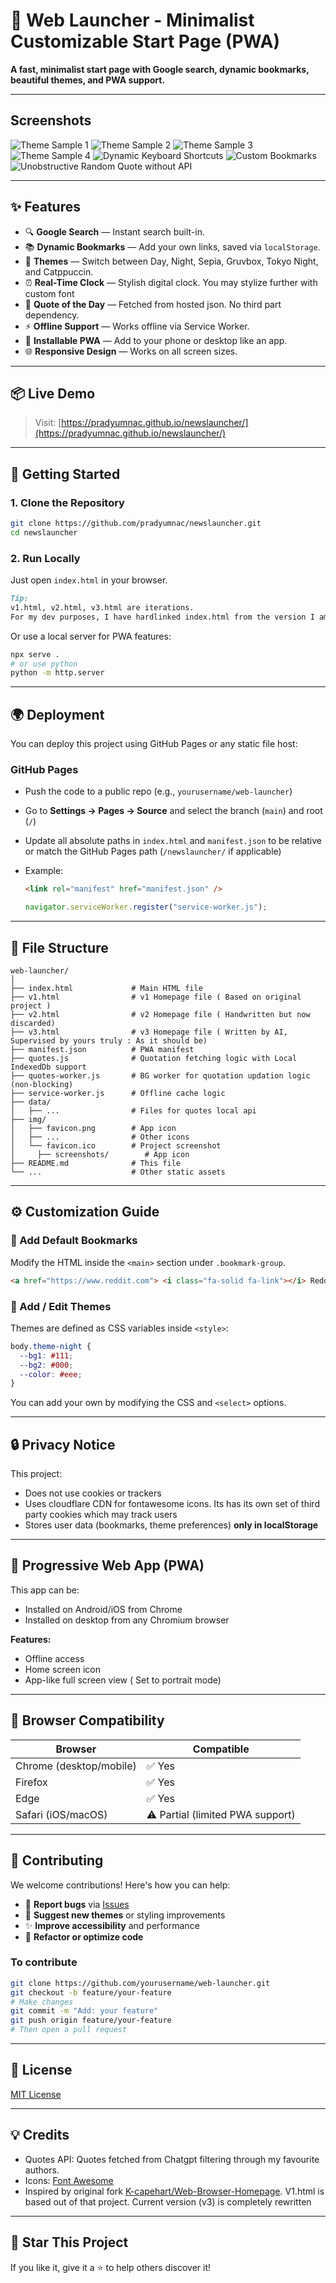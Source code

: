# 🚀 Web Launcher - Minimalist Customizable Start Page (PWA)

**A fast, minimalist start page with Google search, dynamic bookmarks,
beautiful themes, and PWA support.**

---

## Screenshots

![Theme Sample 1](./img/screenshots/screenshot2.png)
![Theme Sample 2](./img/screenshots/screenshot3.png)
![Theme Sample 3](./img/screenshots/screenshot4.png)
![Theme Sample 4](./img/screenshots/screenshot5.png)
![Dynamic Keyboard Shortcuts](./img/screenshots/screenshot6.png)
![Custom Bookmarks](./img/screenshots/screenshot1.png)
![Unobstructive Random Quote without API](./img/screenshots/screenshot7.png)

---

## ✨ Features

- 🔍 **Google Search** — Instant search built-in.
- 📚 **Dynamic Bookmarks** — Add your own links, saved via `localStorage`.
- 🎨 **Themes** — Switch between Day, Night, Sepia, Gruvbox, Tokyo Night, and Catppuccin.
- ⏰ **Real-Time Clock** — Stylish digital clock. You may stylize further with custom font
- 📜 **Quote of the Day** — Fetched from hosted json. No third part dependency.
- ⚡ **Offline Support** — Works offline via Service Worker.
- 📱 **Installable PWA** — Add to your phone or desktop like an app.
- 🌐 **Responsive Design** — Works on all screen sizes.

---

## 📦 Live Demo

> Visit: [https://pradyumnac.github.io/newslauncher/](https://pradyumnac.github.io/newslauncher/)

---

## 🚀 Getting Started

### 1. **Clone the Repository**

```bash
git clone https://github.com/pradyumnac/newslauncher.git
cd newslauncher
```

### 2. **Run Locally**

Just open `index.html` in your browser.

```md
Tip:
v1.html, v2.html, v3.html are iterations.
For my dev purposes, I have hardlinked index.html from the version I am working on ( v3).
```

Or use a local server for PWA features:

```bash
npx serve .
# or use python
python -m http.server
```

---

## 🌍 Deployment

You can deploy this project using GitHub Pages or any static file host:

### GitHub Pages

- Push the code to a public repo (e.g., `yourusername/web-launcher`)
- Go to **Settings → Pages → Source** and select the branch (`main`) and root (`/`)
- Update all absolute paths in `index.html` and `manifest.json` to be relative or match the GitHub Pages path (`/newslauncher/` if applicable)
- Example:

  ```html
  <link rel="manifest" href="manifest.json" />
  ```

  ```js
  navigator.serviceWorker.register("service-worker.js");
  ```

---

## 🧩 File Structure

```
web-launcher/
│
├── index.html             # Main HTML file
├── v1.html                # v1 Homepage file ( Based on original project )
├── v2.html                # v2 Homepage file ( Handwritten but now discarded)
├── v3.html                # v3 Homepage file ( Written by AI, Supervised by yours truly : As it should be)
├── manifest.json          # PWA manifest
├── quotes.js              # Quotation fetching logic with Local IndexedDb support
├── quotes-worker.js       # BG worker for quotation updation logic (non-blocking)
├── service-worker.js      # Offline cache logic
├── data/
│   ├── ...                # Files for quotes local api
├── img/
│   ├── favicon.png        # App icon
│   ├── ...                # Other icons
│   └── favicon.ico        # Project screenshot
│     ├── screenshots/        # App icon
├── README.md              # This file
└── ...                    # Other static assets
```

---

## ⚙️ Customization Guide

### 🔗 Add Default Bookmarks

Modify the HTML inside the `<main>` section under `.bookmark-group`.

```html
<a href="https://www.reddit.com"> <i class="fa-solid fa-link"></i> Reddit </a>
```

### 🎨 Add / Edit Themes

Themes are defined as CSS variables inside `<style>`:

```css
body.theme-night {
  --bg1: #111;
  --bg2: #000;
  --color: #eee;
}
```

You can add your own by modifying the CSS and `<select>` options.

---

## 🔒 Privacy Notice

This project:

- Does not use cookies or trackers
- Uses cloudflare CDN for fontawesome icons. Its has its own set of third party cookies which may track users
- Stores user data (bookmarks, theme preferences) **only in localStorage**

---

## 📲 Progressive Web App (PWA)

This app can be:

- Installed on Android/iOS from Chrome
- Installed on desktop from any Chromium browser

**Features:**

- Offline access
- Home screen icon
- App-like full screen view ( Set to portrait mode)

---

## 🧪 Browser Compatibility

| Browser                 | Compatible                       |
| ----------------------- | -------------------------------- |
| Chrome (desktop/mobile) | ✅ Yes                           |
| Firefox                 | ✅ Yes                           |
| Edge                    | ✅ Yes                           |
| Safari (iOS/macOS)      | ⚠️ Partial (limited PWA support) |

---

## 🙌 Contributing

We welcome contributions! Here's how you can help:

- 🐞 **Report bugs** via [Issues](https://github.com/yourusername/web-launcher/issues)
- 🎨 **Suggest new themes** or styling improvements
- ✨ **Improve accessibility** and performance
- 🔧 **Refactor or optimize code**

### To contribute

```bash
git clone https://github.com/yourusername/web-launcher.git
git checkout -b feature/your-feature
# Make changes
git commit -m "Add: your feature"
git push origin feature/your-feature
# Then open a pull request
```

---

## 📜 License

[MIT License](LICENSE)

---

## 💡 Credits

- Quotes API: Quotes fetched from Chatgpt filtering through my favourite authors.
- Icons: [Font Awesome](https://fontawesome.com/)
- Inspired by original fork [K-capehart/Web-Browser-Homepage](https://github.com/k-capehart/Web-Browser-Homepage).
  V1.html is based out of that project. Current version (v3) is completely rewritten

---

## 🌟 Star This Project

If you like it, give it a ⭐ to help others discover it!
